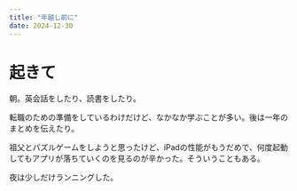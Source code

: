 ```yaml
---
title: "年越し前に"
date: 2024-12-30
---
```


# 起きて
朝。英会話をしたり、読書をしたり。

転職のための準備をしているわけだけど、なかなか学ぶことが多い。後は一年のまとめを伝えたり。

祖父とパズルゲームをしようと思ったけど、iPadの性能がもうだめで、何度起動してもアプリが落ちていくのを見るのが辛かった。そういうこともある。

夜は少しだけランニングした。